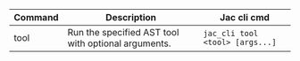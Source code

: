 | Command | Description | Jac cli cmd |
|---------|-------------|-------------|
| tool    | Run the specified AST tool with optional arguments. | `jac_cli tool <tool> [args...]` |
